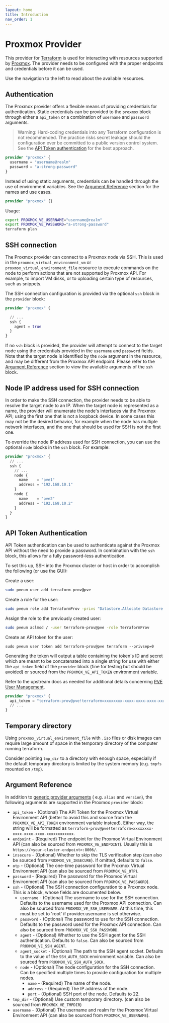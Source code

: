 ```yaml
---
layout: home
title: Introduction
nav_order: 1
---
```


# Proxmox Provider

This provider for [Terraform](https://www.terraform.io/) is used for interacting with resources supported by [Proxmox](https://www.proxmox.com/en/). The provider needs to be configured with the proper endpoints and credentials before it can be used.

Use the navigation to the left to read about the available resources.

## Authentication

The Proxmox provider offers a flexible means of providing credentials for authentication. Static credentials can be provided to the `proxmox` block through either a `api_token` or a combination of `username` and `password` arguments.

> Warning: Hard-coding credentials into any Terraform configuration is not recommended. The practice risks secret leakage should the configuration ever be committed to a public version control system. See the [API Token authentication](#api-token-authentication) for the best approach.

```terraform
provider "proxmox" {
  username = "username@realm"
  password = "a-strong-password"
}
```

Instead of using static arguments, credentials can be handled through the use of environment variables. See the [Argument Reference](#argument-reference) section for the names and use cases.

```terraform
provider "proxmox" {}
```

Usage:

```sh
export PROXMOX_VE_USERNAME="username@realm"
export PROXMOX_VE_PASSWORD="a-strong-password"
terraform plan
```

## SSH connection

The Proxmox provider can connect to a Proxmox node via SSH. This is used in the `proxmox_virtual_environment_vm` or `proxmox_virtual_environment_file` resource to execute commands on the node to perform actions that are not supported by Proxmox API. For example, to import VM disks, or to uploading certain type of resources, such as snippets.

The SSH connection configuration is provided via the optional `ssh` block in the `provider` block:

```terraform
provider "proxmox" {

  // ...
  ssh {
    agent = true
  }
}
```

If no `ssh` block is provided, the provider will attempt to connect to the target node using the credentials provided in the `username` and `password` fields. Note that the target node is identified by the `node` argument in the resource, and may be different from the Proxmox API endpoint. Please refer to the [Argument Reference](#argument-reference) section to view the available arguments of the `ssh` block.

## Node IP address used for SSH connection

In order to make the SSH connection, the provider needs to be able to resolve the target node to an IP. When the target node is represented as a name, the provider will enumerate the node's interfaces via the Proxmox API; using the first one that is not a loopback device. In some cases this may not be the desired behavior, for example when the node has multiple network interfaces, and the one that should be used for SSH is not the first one.

To override the node IP address used for SSH connection, you can use the optional `node` blocks in the `ssh` block. For example:

```terraform
provider "proxmox" {
  // ...
  ssh {
    // ...
    node {
      name    = "pve1"
      address = "192.168.10.1"
    }
    node {
      name    = "pve2"
      address = "192.168.10.2"
    }
  }
}

```

## API Token Authentication

API Token authentication can be used to authenticate against the Proxmox API without the need to provide a password. In combination with the `ssh` block, this allows for a fully password-less authentication.

To set this up, SSH into the Proxmox cluster or host in order to accomplish the following (or use the GUI):

Create a user:

```sh
sudo pveum user add terraform-prov@pve
```

Create a role for the user:

```sh
sudo pveum role add TerraformProv -privs "Datastore.Allocate Datastore.AllocateSpace Datastore.AllocateTemplate Datastore.Audit Pool.Allocate Sys.Audit Sys.Console Sys.Modify SDN.Use VM.Allocate VM.Audit VM.Clone VM.Config.CDROM VM.Config.Cloudinit VM.Config.CPU VM.Config.Disk VM.Config.HWType VM.Config.Memory VM.Config.Network VM.Config.Options VM.Migrate VM.Monitor VM.PowerMgmt"
```

Assign the role to the previously created user:

```sh
sudo pveum aclmod / -user terraform-prov@pve -role TerraformProv
```

Create an API token for the user:

```
sudo pveum user token add terraform-prov@pve terraform --privsep=0
```

Generating the token will output a table containing the token's ID and secret which are meant to be concatenated into a single string for use with either the `api_token` field of the `provider` block (fine for testing but should be avoided) or sourced from the `PROXMOX_VE_API_TOKEN` environment variable.

Refer to the upstream docs as needed for additional details concerning [PVE User Management](https://pve.proxmox.com/wiki/User_Management).

```terraform
provider "proxmox" {
  api_token = "terraform-prov@pve!terraform=xxxxxxxx-xxxx-xxxx-xxxx-xxxxxxxxxxxx"
  // ...
}
```

## Temporary directory

Using `proxmox_virtual_environment_file` with `.iso` files or disk images can require large amount of space in the temporary directory of the computer running terraform.

Consider pointing `tmp_dir` to a directory with enough space, especially if the default temporary directory is limited by the system memory (e.g. `tmpfs` mounted
on `/tmp`).

## Argument Reference

In addition to [generic provider arguments](https://www.terraform.io/docs/configuration/providers.html) ( e.g. `alias` and `version`), the following arguments are supported in the Proxmox `provider` block:

- `api_token` - (Optional) The API Token for the Proxmox Virtual Environment API (better to avoid this and source from the `PROXMOX_VE_API_TOKEN` environment variable instead). Either way, the string will be formatted as `terraform-prov@pve!terraform=xxxxxxxx-xxxx-xxxx-xxxx-xxxxxxxxxxxx`.
- `endpoint` - (Required) The endpoint for the Proxmox Virtual Environment API (can also be sourced from `PROXMOX_VE_ENDPOINT`). Usually this is `https://<your-cluster-endpoint>:8006/`.
- `insecure` - (Optional) Whether to skip the TLS verification step (can also be sourced from `PROXMOX_VE_INSECURE`). If omitted, defaults to `false`.
- `otp` - (Optional) The one-time password for the Proxmox Virtual Environment API (can also be sourced from `PROXMOX_VE_OTP`).
- `password` - (Required) The password for the Proxmox Virtual Environment API (can also be sourced from `PROXMOX_VE_PASSWORD`).
- `ssh` - (Optional) The SSH connection configuration to a Proxmox node. This is a block, whose fields are documented below.
  - `username` - (Optional) The username to use for the SSH connection. Defaults to the username used for the Proxmox API connection. Can also be sourced from `PROXMOX_VE_SSH_USERNAME`. At this time, this must be set to 'root' if provider.username is set otherwise.
  - `password` - (Optional) The password to use for the SSH connection. Defaults to the password used for the Proxmox API connection. Can also be sourced from `PROXMOX_VE_SSH_PASSWORD`.
  - `agent` - (Optional) Whether to use the SSH agent for the SSH authentication. Defaults to `false`. Can also be sourced from `PROXMOX_VE_SSH_AGENT`.
  - `agent_socket` - (Optional) The path to the SSH agent socket. Defaults to the value of the `SSH_AUTH_SOCK` environment variable. Can also be sourced from `PROXMOX_VE_SSH_AUTH_SOCK`.
  - `node` - (Optional) The node configuration for the SSH connection. Can be specified multiple times to provide configuration for multiple nodes.
    - `name` - (Required) The name of the node.
    - `address` - (Required) The IP address of the node.
    - `port` - (Optional) SSH port of the node. Defaults to 22.
- `tmp_dir` - (Optional) Use custom temporary directory. (can also be sourced from `PROXMOX_VE_TMPDIR`)
- `username` - (Optional) The username and realm for the Proxmox Virtual Environment API (can also be sourced from `PROXMOX_VE_USERNAME`).
